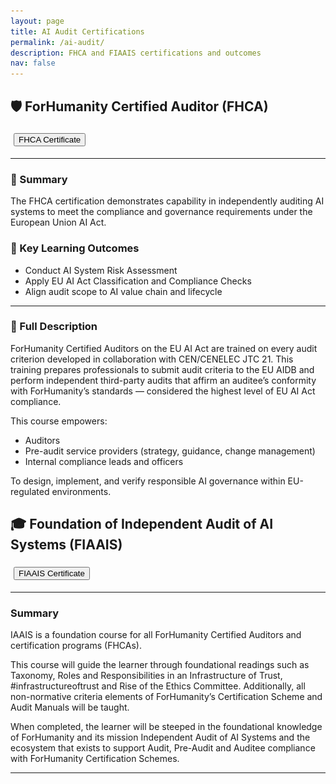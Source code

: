 ```yaml
---
layout: page
title: AI Audit Certifications
permalink: /ai-audit/
description: FHCA and FIAAIS certifications and outcomes
nav: false
---
```


## 🛡️ ForHumanity Certified Auditor (FHCA)

<button onclick="document.getElementById('modal-fhca').style.display='block'" style="margin: 5px;">
  FHCA Certificate
</button>

<div id="modal-fhca" style="display:none; position:fixed; top:0; left:0; width:100%; height:100%; background:rgba(0,0,0,0.8); z-index:1000;">
  <div style="margin:5% auto; padding:20px; background:#fff; width:90%; max-width:800px; border-radius:12px; box-shadow:0 0 10px rgba(0,0,0,0.5); position:relative;">
    <span onclick="document.getElementById('modal-fhca').style.display='none'" style="position:absolute; top:10px; right:20px; font-size:24px; cursor:pointer;">&times;</span>
    <img src="/assets/img/FHCA_EUAIAct.png" alt="FHCA Certificate" style="width:100%; height:auto; border-radius:8px;">
  </div>
</div>

---

### 🧾 Summary

The FHCA certification demonstrates capability in independently auditing AI systems to meet the compliance and governance requirements under the European Union AI Act.

### 📘 Key Learning Outcomes

- Conduct AI System Risk Assessment  
- Apply EU AI Act Classification and Compliance Checks  
- Align audit scope to AI value chain and lifecycle

---

### 📄 Full Description

ForHumanity Certified Auditors on the EU AI Act are trained on every audit criterion developed in collaboration with CEN/CENELEC JTC 21. This training prepares professionals to submit audit criteria to the EU AIDB and perform independent third-party audits that affirm an auditee’s conformity with ForHumanity’s standards — considered the highest level of EU AI Act compliance.

This course empowers:
- Auditors
- Pre-audit service providers (strategy, guidance, change management)
- Internal compliance leads and officers

To design, implement, and verify responsible AI governance within EU-regulated environments.

## 🎓 Foundation of Independent Audit of AI Systems (FIAAIS)

<button onclick="document.getElementById('modal-fiaais').style.display='block'" style="margin: 5px;">
  FIAAIS Certificate
</button>

<div id="modal-fiaais" style="display:none; position:fixed; top:0; left:0; width:100%; height:100%; background:rgba(0,0,0,0.8); z-index:1000;">
  <div style="margin:5% auto; padding:20px; background:#fff; width:90%; max-width:800px; border-radius:12px; box-shadow:0 0 10px rgba(0,0,0,0.5); position:relative;">
    <span onclick="document.getElementById('modal-fiaais').style.display='none'" style="position:absolute; top:10px; right:20px; font-size:24px; cursor:pointer;">&times;</span>
    <img src="/assets/img/FIAAIS.png" alt="FIAAIS Certificate" style="width:100%; height:auto; border-radius:8px;">
  </div>
</div>

---

### Summary

IAAIS is a foundation course for all ForHumanity Certified Auditors and certification programs (FHCAs). 

This course will guide the learner through foundational readings such as Taxonomy, Roles and Responsibilities in an Infrastructure of Trust, #infrastructureoftrust and Rise of the Ethics Committee. 
Additionally, all non-normative criteria elements of ForHumanity’s Certification Scheme and Audit Manuals will be taught. 

When completed, the learner will be steeped in the foundational knowledge of ForHumanity and its mission
Independent Audit of AI Systems and the ecosystem that exists to support Audit, Pre-Audit and Auditee compliance with ForHumanity Certification Schemes.

---

